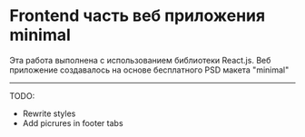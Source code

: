 # Frontend часть веб приложения minimal

Эта работа выполнена с использованием библиотеки React.js.
Веб приложение создавалось на основе бесплатного PSD макета "minimal"

***
TODO:
* Rewrite styles
* Add picrures in footer tabs
